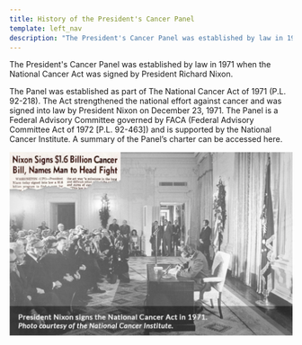 ```yaml
---
title: History of the President's Cancer Panel
template: left_nav
description: "The President's Cancer Panel was established by law in 1971 when the National Cancer Act was signed by President Richard Nixon."
---
```


The President's Cancer Panel was established by law in 1971 when the National Cancer Act was
signed by President Richard Nixon.

The Panel was established as part of The National Cancer Act of 1971 (P.L. 92-218). The Act
strengthened the national effort against cancer and was signed into law by President Nixon
on December 23, 1971. The Panel is a Federal Advisory Committee governed by FACA (Federal
Advisory Committee Act of 1972 \[P.L. 92-463]) and is supported by the National Cancer Institute. A summary of the Panel’s charter can be accessed here.

![Newspaper clipping announcing President Nixon signing the National Cancer Bill for $1.6 Billion](../../src/images/national-cancer-act.png)
